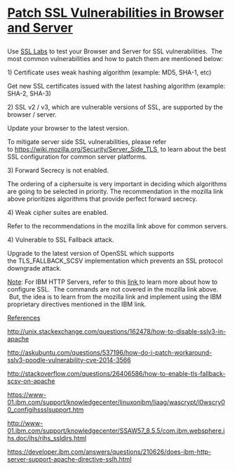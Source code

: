 # <p><strong><span style="text-decoration: underline;">Patch SSL Vulnerabilities in Browser and Server</span></strong></p>
<p>Use <a href="https://www.ssllabs.com/index.html" target="_blank" rel="noopener">SSL Labs</a> to test your Browser and Server for SSL vulnerabilities.  The most common vulnerabilities and how to patch them are mentioned below:</p>
<p>1) Certificate uses weak hashing algorithm (example: MD5, SHA-1, etc)</p>
<p>Get new SSL certificates issued with the latest hashing algorithm (example: SHA-2, SHA-3)</p>
<p>2) SSL v2 / v3, which are vulnerable versions of SSL, are supported by the browser / server.</p>
<p>Update your browser to the latest version.</p>
<p>To mitigate server side SSL vulnerabilities, please refer to <a href="https://wiki.mozilla.org/Security/Server_Side_TLS" target="_blank" rel="noopener">https://wiki.mozilla.org/Security/Server_Side_TLS </a> to learn about the best SSL configuration for common server platforms.</p>
<p>3) Forward Secrecy is not enabled.</p>
<p>The ordering of a ciphersuite is very important in deciding which algorithms are going to be selected in priority. The recommendation in the mozilla link above prioritizes algorithms that provide perfect forward secrecy.</p>
<p>4) Weak cipher suites are enabled.</p>
<p>Refer to the recommendations in the mozilla link above for common servers.</p>
<p>4) Vulnerable to SSL Fallback attack.</p>
<p>Upgrade to the latest version of OpenSSL which supports the TLS_FALLBACK_SCSV implementation which prevents an SSL protocol downgrade attack.</p>
<p><span style="text-decoration: underline;">Note</span>: For IBM HTTP Servers, refer to this <a href="http://www-01.ibm.com/support/docview.wss?uid=swg21179559" target="_blank" rel="noopener">link </a>to learn more about how to configure SSL.  The commands are not covered in the mozilla link above.  But, the idea is to learn from the mozilla link and implement using the IBM proprietary directives mentioned in the IBM link.</p>
<p><span style="text-decoration: underline;">References</span></p>
<p><a href="http://unix.stackexchange.com/questions/162478/how-to-disable-sslv3-in-apache" target="_blank" rel="noopener">http://unix.stackexchange.com/questions/162478/how-to-disable-sslv3-in-apache</a></p>
<p><a href="http://askubuntu.com/questions/537196/how-do-i-patch-workaround-sslv3-poodle-vulnerability-cve-2014-3566" target="_blank" rel="noopener">http://askubuntu.com/questions/537196/how-do-i-patch-workaround-sslv3-poodle-vulnerability-cve-2014-3566</a></p>
<p><a href="http://stackoverflow.com/questions/26406586/how-to-enable-tls-fallback-scsv-on-apache" target="_blank" rel="noopener">http://stackoverflow.com/questions/26406586/how-to-enable-tls-fallback-scsv-on-apache</a></p>
<p><a href="https://www-01.ibm.com/support/knowledgecenter/linuxonibm/liaag/wascrypt/l0wscry00_configihssslsupport.htm" target="_blank" rel="noopener">https://www-01.ibm.com/support/knowledgecenter/linuxonibm/liaag/wascrypt/l0wscry00_configihssslsupport.htm</a></p>
<p><a href="http://www-01.ibm.com/support/knowledgecenter/SSAW57_8.5.5/com.ibm.websphere.ihs.doc/ihs/rihs_ssldirs.html" target="_blank" rel="noopener">http://www-01.ibm.com/support/knowledgecenter/SSAW57_8.5.5/com.ibm.websphere.ihs.doc/ihs/rihs_ssldirs.html</a></p>
<p><a href="https://developer.ibm.com/answers/questions/210626/does-ibm-http-server-support-apache-directive-sslh.html" target="_blank" rel="noopener">https://developer.ibm.com/answers/questions/210626/does-ibm-http-server-support-apache-directive-sslh.html</a></p>
